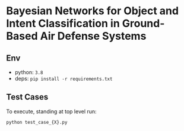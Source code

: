 # Bayesian Networks for Object and Intent Classification in Ground-Based Air Defense Systems

## Env

- python: `3.8`
- deps: `pip install -r requirements.txt`

## Test Cases

To execute, standing at top level run:

`python test_case_{X}.py`
